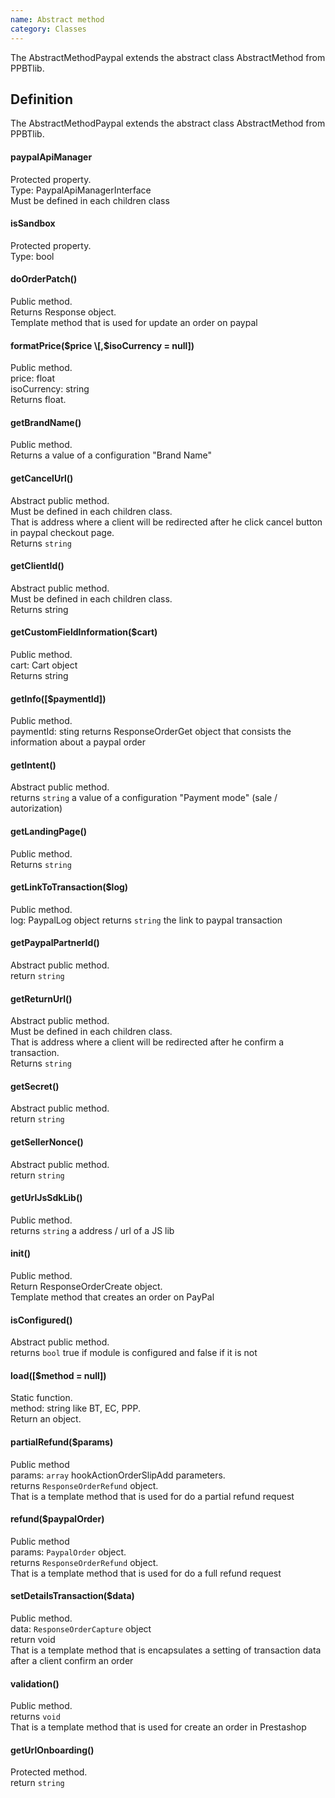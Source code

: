 ```yaml
---
name: Abstract method
category: Classes
---
```


The AbstractMethodPaypal extends the abstract class AbstractMethod from PPBTlib.

## Definition
The AbstractMethodPaypal extends the abstract class AbstractMethod from PPBTlib.

#### paypalApiManager

Protected property.  
Type: PaypalApiManagerInterface  
Must be defined in each children class  

#### isSandbox

Protected property.  
Type: bool  

#### doOrderPatch()

Public method.  
Returns Response object.  
Template method that is used for update an order on paypal

#### formatPrice($price \[,$isoCurrency = null\])

Public method.  
price: float  
isoCurrency: string  
Returns float.

#### getBrandName()

Public method.  
Returns a value of a configuration "Brand Name"

#### getCancelUrl()

Abstract public method.  
Must be defined in each children class.  
That is address where a client will be redirected after he click cancel 
button in paypal checkout page.  
Returns `string`

#### getClientId()

Abstract public method.  
Must be defined in each children class.  
Returns string

#### getCustomFieldInformation($cart)

Public method.  
cart: Cart object  
Returns string

#### getInfo(\[$paymentId\])

Public method.  
paymentId: sting 
returns ResponseOrderGet object that consists the information about a paypal order

#### getIntent()

Abstract public method.  
returns `string` a value of a configuration "Payment mode" (sale / autorization)

#### getLandingPage()

Public method.  
Returns `string`

#### getLinkToTransaction($log)

Public method.  
log: PaypalLog object
returns `string` the link to paypal transaction

#### getPaypalPartnerId()

Abstract public method.  
return `string`

#### getReturnUrl()

Abstract public method.  
Must be defined in each children class.  
That is address where a client will be redirected after he confirm a transaction.  
Returns `string`

#### getSecret()

Abstract public method.  
return `string`

#### getSellerNonce()

Abstract public method.  
return `string`

#### getUrlJsSdkLib()

Public method.  
returns `string` a address / url of a JS lib

#### init()

Public method.  
Return ResponseOrderCreate object.  
Template method that creates an order on PayPal

#### isConfigured()

Abstract public method.  
returns `bool` true if module is configured and false if it is not

#### load(\[$method = null\])

Static function.  
method: string like BT, EC, PPP.  
Return an object. 

#### partialRefund($params)

Public method  
params: `array` hookActionOrderSlipAdd parameters.  
returns `ResponseOrderRefund` object.  
That is a template method that is used for do a partial refund request

#### refund($paypalOrder)

Public method  
params: `PaypalOrder` object.  
returns `ResponseOrderRefund` object.  
That is a template method that is used for do a full refund request

#### setDetailsTransaction($data) 

Public method.  
data: `ResponseOrderCapture` object  
return void  
That is a template method that is encapsulates a setting of transaction 
data after a client confirm an order

#### validation()

Public method.  
returns `void`  
That is a template method that is used for create an order in Prestashop

#### getUrlOnboarding()

Protected method.  
return `string` 



 
